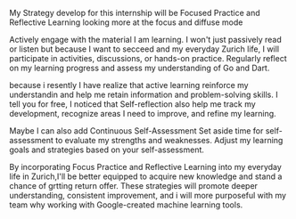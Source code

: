 My Strategy develop for this internship will be Focused Practice and Reflective Learning 
looking more at the focus and diffuse mode

Actively engage with the material I am learning. I won't just passively read or listen but because I want to secceed and my everyday Zurich life, I will participate in activities, discussions, or hands-on practice. Regularly reflect on my learning progress and assess my understanding of Go and Dart.

because  i resently I have realize that active learning reinforce my understandin and help me retain information and problem-solving skills. I tell you for free, I noticed that Self-reflection also help me track my development, recognize areas I need to improve, and refine my learning.

Maybe I can also add Continuous Self-Assessment
Set aside time for self-assessment to evaluate my strengths and weaknesses.
Adjust my learning goals and strategies based on your self-assessment.

By incorporating Focus Practice and Reflective Learning into my everyday life in Zurich,I'll be better equipped to acquire new knowledge and stand a chance of grtting return offer. These strategies will promote deeper understanding, consistent improvement, and i will more purposeful with my team why working with Google-created machine learning tools.
